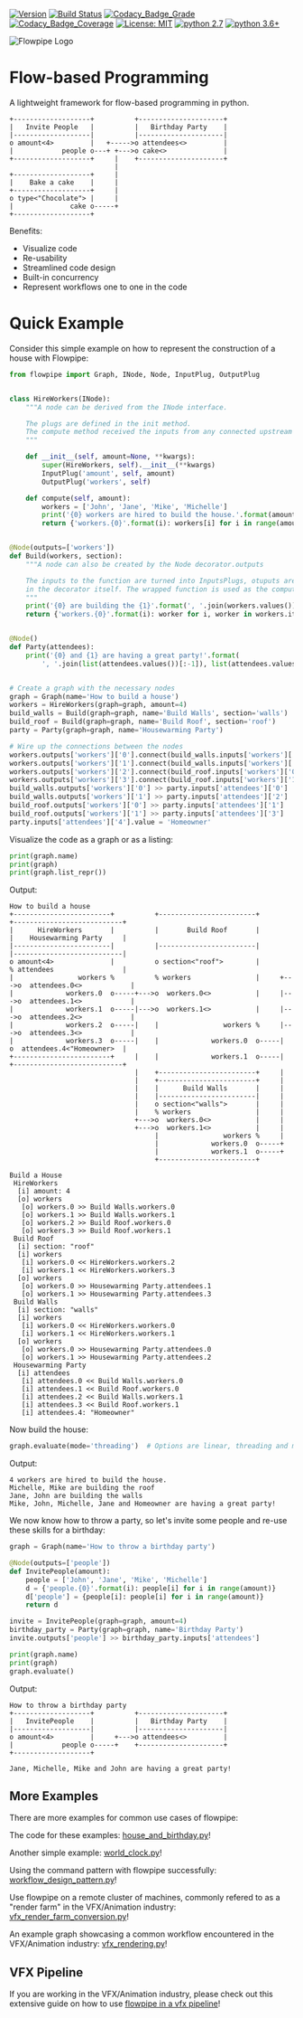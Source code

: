 
[![Version](https://img.shields.io/pypi/v/flowpipe.svg)](https://pypi.org/project/flowpipe/)
[![Build Status](https://travis-ci.org/PaulSchweizer/flowpipe.svg?branch=master)](https://travis-ci.org/PaulSchweizer/flowpipe)
[![Codacy_Badge_Grade](https://api.codacy.com/project/badge/Grade/6ac650d8580d43dbaf7de96a3171e76f)](https://www.codacy.com/app/paulschweizer/flowpipe?utm_source=github.com&amp;utm_medium=referral&amp;utm_content=PaulSchweizer/flowpipe&amp;utm_campaign=Badge_Grade)
[![Codacy_Badge_Coverage](https://api.codacy.com/project/badge/Coverage/6ac650d8580d43dbaf7de96a3171e76f)](https://www.codacy.com/app/paulschweizer/flowpipe?utm_source=github.com&utm_medium=referral&utm_content=PaulSchweizer/flowpipe&utm_campaign=Badge_Coverage) [![License: MIT](https://img.shields.io/badge/License-MIT-blue.svg)](LICENSE) [![python 2.7](https://img.shields.io/badge/python-2.7%2B-blue.svg)](https://www.python.org/downloads/) [![python 3.6+](https://img.shields.io/badge/python-3.6%2B-blue.svg)](https://www.python.org/downloads/)

![Flowpipe Logo](logo.png)

# Flow-based Programming
A lightweight framework for flow-based programming in python.

```
+-------------------+          +---------------------+
|   Invite People   |          |   Birthday Party    |
|-------------------|          |---------------------|
o amount<4>         |   +----->o attendees<>         |
|            people o---+ +--->o cake<>              |
+-------------------+     |    +---------------------+
                          |
+-------------------+     |
|    Bake a cake    |     |
+-------------------+     |
o type<"Chocolate"> |     |
|              cake o-----+
+-------------------+
```

Benefits:
  - Visualize code
  - Re-usability
  - Streamlined code design
  - Built-in concurrency
  - Represent workflows one to one in the code

# Quick Example

Consider this simple example on how to represent the construction of a house with Flowpipe:

```python
from flowpipe import Graph, INode, Node, InputPlug, OutputPlug


class HireWorkers(INode):
    """A node can be derived from the INode interface.

    The plugs are defined in the init method.
    The compute method received the inputs from any connected upstream nodes.
    """

    def __init__(self, amount=None, **kwargs):
        super(HireWorkers, self).__init__(**kwargs)
        InputPlug('amount', self, amount)
        OutputPlug('workers', self)

    def compute(self, amount):
        workers = ['John', 'Jane', 'Mike', 'Michelle']
        print('{0} workers are hired to build the house.'.format(amount))
        return {'workers.{0}'.format(i): workers[i] for i in range(amount)}


@Node(outputs=['workers'])
def Build(workers, section):
    """A node can also be created by the Node decorator.outputs

    The inputs to the function are turned into InputsPlugs, otuputs are defined
    in the decorator itself. The wrapped function is used as the compute method.
    """
    print('{0} are building the {1}'.format(', '.join(workers.values()), section))
    return {'workers.{0}'.format(i): worker for i, worker in workers.items()}


@Node()
def Party(attendees):
    print('{0} and {1} are having a great party!'.format(
        ', '.join(list(attendees.values())[:-1]), list(attendees.values())[-1]))


# Create a graph with the necessary nodes
graph = Graph(name='How to build a house')
workers = HireWorkers(graph=graph, amount=4)
build_walls = Build(graph=graph, name='Build Walls', section='walls')
build_roof = Build(graph=graph, name='Build Roof', section='roof')
party = Party(graph=graph, name='Housewarming Party')

# Wire up the connections between the nodes
workers.outputs['workers']['0'].connect(build_walls.inputs['workers']['0'])
workers.outputs['workers']['1'].connect(build_walls.inputs['workers']['1'])
workers.outputs['workers']['2'].connect(build_roof.inputs['workers']['0'])
workers.outputs['workers']['3'].connect(build_roof.inputs['workers']['1'])
build_walls.outputs['workers']['0'] >> party.inputs['attendees']['0']
build_walls.outputs['workers']['1'] >> party.inputs['attendees']['2']
build_roof.outputs['workers']['0'] >> party.inputs['attendees']['1']
build_roof.outputs['workers']['1'] >> party.inputs['attendees']['3']
party.inputs['attendees']['4'].value = 'Homeowner'
```

Visualize the code as a graph or as a listing:

```python
print(graph.name)
print(graph)
print(graph.list_repr())
```

Output:

```
How to build a house
+------------------------+          +------------------------+          +---------------------------+
|      HireWorkers       |          |       Build Roof       |          |    Housewarming Party     |
|------------------------|          |------------------------|          |---------------------------|
o amount<4>              |          o section<"roof">        |          % attendees                 |
|                workers %          % workers                |     +--->o  attendees.0<>            |
|             workers.0  o-----+--->o  workers.0<>           |     |--->o  attendees.1<>            |
|             workers.1  o-----|--->o  workers.1<>           |     |--->o  attendees.2<>            |
|             workers.2  o-----|    |                workers %     |--->o  attendees.3<>            |
|             workers.3  o-----|    |             workers.0  o-----|    o  attendees.4<"Homeowner>  |
+------------------------+     |    |             workers.1  o-----|    +---------------------------+
                               |    +------------------------+     |
                               |    +------------------------+     |
                               |    |      Build Walls       |     |
                               |    |------------------------|     |
                               |    o section<"walls">       |     |
                               |    % workers                |     |
                               +--->o  workers.0<>           |     |
                               +--->o  workers.1<>           |     |
                                    |                workers %     |
                                    |             workers.0  o-----+
                                    |             workers.1  o-----+
                                    +------------------------+

Build a House
 HireWorkers
  [i] amount: 4
  [o] workers
   [o] workers.0 >> Build Walls.workers.0
   [o] workers.1 >> Build Walls.workers.1
   [o] workers.2 >> Build Roof.workers.0
   [o] workers.3 >> Build Roof.workers.1
 Build Roof
  [i] section: "roof"
  [i] workers
   [i] workers.0 << HireWorkers.workers.2
   [i] workers.1 << HireWorkers.workers.3
  [o] workers
   [o] workers.0 >> Housewarming Party.attendees.1
   [o] workers.1 >> Housewarming Party.attendees.3
 Build Walls
  [i] section: "walls"
  [i] workers
   [i] workers.0 << HireWorkers.workers.0
   [i] workers.1 << HireWorkers.workers.1
  [o] workers
   [o] workers.0 >> Housewarming Party.attendees.0
   [o] workers.1 >> Housewarming Party.attendees.2
 Housewarming Party
  [i] attendees
   [i] attendees.0 << Build Walls.workers.0
   [i] attendees.1 << Build Roof.workers.0
   [i] attendees.2 << Build Walls.workers.1
   [i] attendees.3 << Build Roof.workers.1
   [i] attendees.4: "Homeowner"
```

Now build the house:

```python
graph.evaluate(mode='threading')  # Options are linear, threading and multiprocessing
```

Output:

```
4 workers are hired to build the house.
Michelle, Mike are building the roof
Jane, John are building the walls
Mike, John, Michelle, Jane and Homeowner are having a great party!
```

We now know how to throw a party, so let's invite some people and re-use these skills for a birthday:

```python
graph = Graph(name='How to throw a birthday party')

@Node(outputs=['people'])
def InvitePeople(amount):
    people = ['John', 'Jane', 'Mike', 'Michelle']
    d = {'people.{0}'.format(i): people[i] for i in range(amount)}
    d['people'] = {people[i]: people[i] for i in range(amount)}
    return d

invite = InvitePeople(graph=graph, amount=4)
birthday_party = Party(graph=graph, name='Birthday Party')
invite.outputs['people'] >> birthday_party.inputs['attendees']

print(graph.name)
print(graph)
graph.evaluate()
```

Output:

```
How to throw a birthday party
+-------------------+          +---------------------+
|   InvitePeople    |          |   Birthday Party    |
|-------------------|          |---------------------|
o amount<4>         |     +--->o attendees<>         |
|            people o-----+    +---------------------+
+-------------------+

Jane, Michelle, Mike and John are having a great party!
```

## More Examples

There are more examples for common use cases of flowpipe:

The code for these examples:
[house_and_birthday.py](examples/house_and_birthday.py)!

Another simple example:
[world_clock.py](examples/world_clock.py)!

Using the command pattern with flowpipe successfully:
[workflow_design_pattern.py](examples/workflow_design_pattern.py)!

Use flowpipe on a remote cluster of machines, commonly refered to as a "render farm" in the VFX/Animation industry:
[vfx_render_farm_conversion.py](examples/vfx_render_farm_conversion.py)!

An example graph showcasing a common workflow encountered in the VFX/Animation industry:
[vfx_rendering.py](examples/vfx_rendering.py)!

## VFX Pipeline

If you are working in the VFX/Animation industry, please check out this extensive guide on how to use [flowpipe in a vfx pipeline](flowpipe-for-vfx-pipelines.md)!
